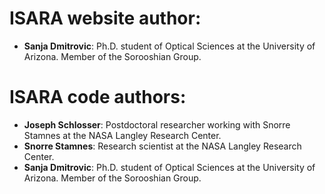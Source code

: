 # ISARA website author:

- **Sanja Dmitrovic**: Ph.D. student of Optical Sciences at the University of Arizona. Member of the Sorooshian Group. 

# ISARA code authors:

- **Joseph Schlosser**: Postdoctoral researcher working with Snorre Stamnes at the NASA Langley Research Center.
- **Snorre Stamnes**: Research scientist at the NASA Langley Research Center. 
- **Sanja Dmitrovic**: Ph.D. student of Optical Sciences at the University of Arizona. Member of the Sorooshian Group.
